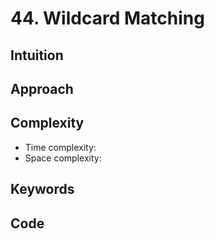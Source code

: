 # 44. Wildcard Matching

## Intuition

## Approach

## Complexity

- Time complexity:
- Space complexity:

## Keywords

## Code

```go

```
